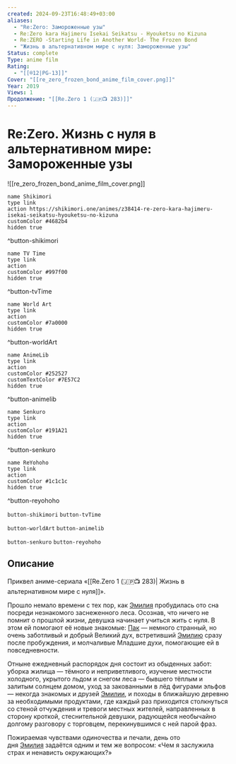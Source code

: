 ```yaml
---
created: 2024-09-23T16:48:49+03:00
aliases:
  - "Re:Zero: Замороженные узы"
  - Re:Zero kara Hajimeru Isekai Seikatsu - Hyouketsu no Kizuna
  - Re:ZERO -Starting Life in Another World- The Frozen Bond
  - "Жизнь в альтернативном мире с нуля: Замороженные узы"
Status: complete
Type: anime film
Rating:
  - "[[®️12|PG-13]]"
Cover: "[[re_zero_frozen_bond_anime_film_cover.png]]"
Year: 2019
Views: 1
Продолжение: "[[Re.Zero 1 (🇯🇵📺 283)]]"
---
```


# Re:Zero. Жизнь с нуля в альтернативном мире: Замороженные узы

![[re_zero_frozen_bond_anime_film_cover.png]]

```button
name Shikimori
type link
action https://shikimori.one/animes/z38414-re-zero-kara-hajimeru-isekai-seikatsu-hyouketsu-no-kizuna
customColor #4682b4
hidden true
```
^button-shikimori

```button
name TV Time
type link
action 
customColor #997f00
hidden true
```
^button-tvTime

```button
name World Art
type link
action 
customColor #7a0000
hidden true
```
^button-worldArt

```button
name AnimeLib
type link
action 
customColor #252527
customTextColor #7E57C2
hidden true
```
^button-animelib

```button
name Senkuro
type link
action 
customColor #191A21
hidden true
```
^button-senkuro

```button
name ReYohoho
type link
action 
customColor #1c1c1c
hidden true
```
^button-reyohoho



`button-shikimori` `button-tvTime`

`button-worldArt` `button-animelib`

`button-senkuro` `button-reyohoho`

## Описание

Приквел аниме-сериала «[[Re.Zero 1 (🇯🇵📺 283)| Жизнь в альтернативном мире с нуля]]».

Прошло немало времени с тех пор, как [Эмилия](https://shikimori.one/characters/118737-emilia) пробудилась ото сна посреди незнакомого заснеженного леса. Осознав, что ничего не помнит о прошлой жизни, девушка начинает учиться жить с нуля. В этом ей помогают её новые знакомые: [Пак](https://shikimori.one/characters/137541-pack) — немного странный, но очень заботливый и добрый Великий дух, встретивший [Эмилию](https://shikimori.one/characters/118737-emilia) сразу после пробуждения, и молчаливые Младшие духи, помогающие ей в повседневности.

Отныне ежедневный распорядок дня состоит из обыденных забот: уборка жилища — тёмного и неприветливого, изучение местности холодного, укрытого льдом и снегом леса — бывшего тёплым и залитым солнцем домом, уход за закованными в лёд фигурами эльфов — некогда знакомых и друзей [Эмилии](https://shikimori.one/characters/118737-emilia), и походы в ближайшую деревню за необходимыми продуктами, где каждый раз приходится столкнуться со стеной отчуждения и тревоги местных жителей, направленных в сторону кроткой, стеснительной девушки, радующейся необычайно долгому разговору с торговцем, перекинувшимся с ней парой фраз.

Пожираемая чувствами одиночества и печали, день ото дня [Эмилия](https://shikimori.one/characters/118737-emilia) задаётся одним и тем же вопросом: «Чем я заслужила страх и ненависть окружающих?»

